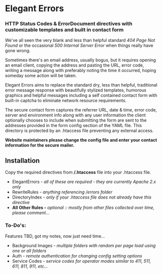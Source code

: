 # Elegant Errors

### HTTP Status Codes & ErrorDocument directives with customizable templates and built in contact form

We've all seen the very blank and less than helpful standard *404 Page Not Found* or the occasional *500 Internal Server Error* when things really have gone wrong.
 
Sometimes there's an email address, usually bogus, but it requires opening an email client, copying the address and pasting the URL, error code, writing a message along with preferably noting the time it occurred, hoping someday some action will be taken.
  
Elegant Errors aims to replace the standard dry, less than helpful, traditional error message response with beautifully stylized templates, humorous graphics and helpful messages including a self contained contact form with built-in captcha to eliminate network resource requirements.

The secure contact form captures the referrer URL, date & time, error code, server and environment info along with any user information the client optionally chooses to include when submitting the form are sent to the addresses provided in the form config section of the YAML file.  This directory is protected by an .htaccess file preventing any external access.

**Website maintainers please change the config file and enter your contact information for the secure mailer.**

## Installation

Copy the required directives from **/.htaccess** file into your .htaccess file.

+ ElegantErrors - *all of these are required - they are currently Apache 2.x only*
+ RewriteRules - *anything referencing /errors folder*
+ DirectoryIndex - *only if your .htaccess file does not already have this directive*
+ **All Other Rules -** *optional :: mostly from other files collected over time, please comment...*
  
### To-Do's:

Features TBD, got my notes, now just need time...

+ Background Images - *multiple folders with random per page load using one or all folders*
+ Auth - *remote authentication for changing config setting options*
+ Service Codes - *service codes for operator modes similar to 411, 511, 611, 811, 911, etc...*
  